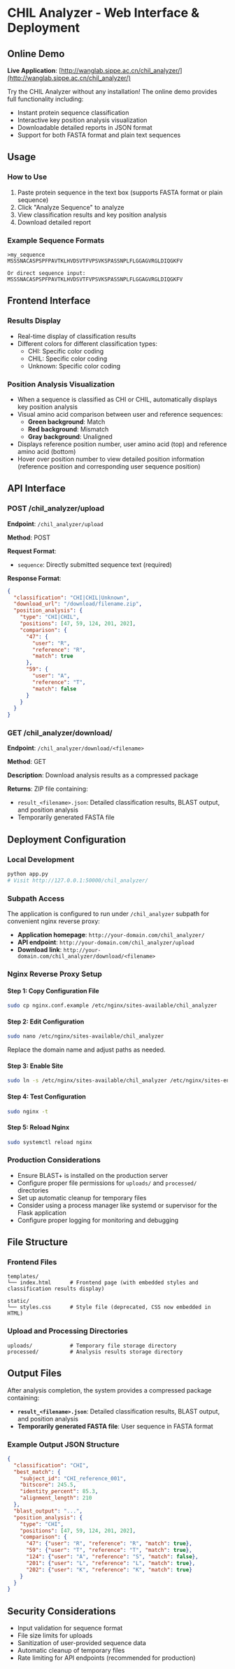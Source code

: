 # CHIL Analyzer - Web Interface & Deployment

## Online Demo

**Live Application**: [http://wanglab.sippe.ac.cn/chil_analyzer/](http://wanglab.sippe.ac.cn/chil_analyzer/)

Try the CHIL Analyzer without any installation! The online demo provides full functionality including:
- Instant protein sequence classification
- Interactive key position analysis visualization
- Downloadable detailed reports in JSON format
- Support for both FASTA format and plain text sequences

## Usage

### How to Use
1. Paste protein sequence in the text box (supports FASTA format or plain sequence)
2. Click "Analyze Sequence" to analyze
3. View classification results and key position analysis
4. Download detailed report

### Example Sequence Formats
```
>my_sequence
MSSSNACASPSPFPAVTKLHVDSVTFVPSVKSPASSNPLFLGGAGVRGLDIQGKFV

Or direct sequence input:
MSSSNACASPSPFPAVTKLHVDSVTFVPSVKSPASSNPLFLGGAGVRGLDIQGKFV
```

## Frontend Interface

### Results Display
- Real-time display of classification results
- Different colors for different classification types:
  - CHI: Specific color coding
  - CHIL: Specific color coding
  - Unknown: Specific color coding

### Position Analysis Visualization
- When a sequence is classified as CHI or CHIL, automatically displays key position analysis
- Visual amino acid comparison between user and reference sequences:
  - **Green background**: Match
  - **Red background**: Mismatch
  - **Gray background**: Unaligned
- Displays reference position number, user amino acid (top) and reference amino acid (bottom)
- Hover over position number to view detailed position information (reference position and corresponding user sequence position)

## API Interface

### POST /chil_analyzer/upload

**Endpoint**: `/chil_analyzer/upload`

**Method**: POST

**Request Format**:
- `sequence`: Directly submitted sequence text (required)

**Response Format**:
```json
{
  "classification": "CHI|CHIL|Unknown",
  "download_url": "/download/filename.zip",
  "position_analysis": {
    "type": "CHI|CHIL",
    "positions": [47, 59, 124, 201, 202],
    "comparison": {
      "47": {
        "user": "R",
        "reference": "R",
        "match": true
      },
      "59": {
        "user": "A",
        "reference": "T",
        "match": false
      }
    }
  }
}
```

### GET /chil_analyzer/download/<filename>

**Endpoint**: `/chil_analyzer/download/<filename>`

**Method**: GET

**Description**: Download analysis results as a compressed package

**Returns**: ZIP file containing:
- `result_<filename>.json`: Detailed classification results, BLAST output, and position analysis
- Temporarily generated FASTA file

## Deployment Configuration

### Local Development

```bash
python app.py
# Visit http://127.0.0.1:50000/chil_analyzer/
```

### Subpath Access

The application is configured to run under `/chil_analyzer` subpath for convenient nginx reverse proxy:

- **Application homepage**: `http://your-domain.com/chil_analyzer/`
- **API endpoint**: `http://your-domain.com/chil_analyzer/upload`
- **Download link**: `http://your-domain.com/chil_analyzer/download/<filename>`

### Nginx Reverse Proxy Setup

#### Step 1: Copy Configuration File
```bash
sudo cp nginx.conf.example /etc/nginx/sites-available/chil_analyzer
```

#### Step 2: Edit Configuration
```bash
sudo nano /etc/nginx/sites-available/chil_analyzer
```

Replace the domain name and adjust paths as needed.

#### Step 3: Enable Site
```bash
sudo ln -s /etc/nginx/sites-available/chil_analyzer /etc/nginx/sites-enabled/
```

#### Step 4: Test Configuration
```bash
sudo nginx -t
```

#### Step 5: Reload Nginx
```bash
sudo systemctl reload nginx
```

### Production Considerations

- Ensure BLAST+ is installed on the production server
- Configure proper file permissions for `uploads/` and `processed/` directories
- Set up automatic cleanup for temporary files
- Consider using a process manager like systemd or supervisor for the Flask application
- Configure proper logging for monitoring and debugging

## File Structure

### Frontend Files
```
templates/
└── index.html      # Frontend page (with embedded styles and classification results display)

static/
└── styles.css      # Style file (deprecated, CSS now embedded in HTML)
```

### Upload and Processing Directories
```
uploads/            # Temporary file storage directory
processed/          # Analysis results storage directory
```

## Output Files

After analysis completion, the system provides a compressed package containing:

- **`result_<filename>.json`**: Detailed classification results, BLAST output, and position analysis
- **Temporarily generated FASTA file**: User sequence in FASTA format

### Example Output JSON Structure

```json
{
  "classification": "CHI",
  "best_match": {
    "subject_id": "CHI_reference_001",
    "bitscore": 245.5,
    "identity_percent": 85.3,
    "alignment_length": 210
  },
  "blast_output": "...",
  "position_analysis": {
    "type": "CHI",
    "positions": [47, 59, 124, 201, 202],
    "comparison": {
      "47": {"user": "R", "reference": "R", "match": true},
      "59": {"user": "T", "reference": "T", "match": true},
      "124": {"user": "A", "reference": "S", "match": false},
      "201": {"user": "L", "reference": "L", "match": true},
      "202": {"user": "K", "reference": "K", "match": true}
    }
  }
}
```

## Security Considerations

- Input validation for sequence format
- File size limits for uploads
- Sanitization of user-provided sequence data
- Automatic cleanup of temporary files
- Rate limiting for API endpoints (recommended for production)
